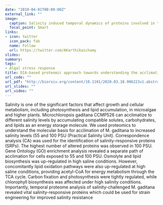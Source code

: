 ```yaml
---
date: "2019-04-01T00:00:00Z"
external_link: ""
image:
  caption: Salinity induced temporal dynamics of proteins involved in trehalose biosynthesis in M. gaditana.
  focal_point: Smart
links:
- icon: twitter
  icon_pack: fab
  name: Follow
  url: https://twitter.com/AKarthikaichamy
slides: 
summary: 
tags:
- Algal stress response
title: DIA-based proteomic approach towards understanding the acclimation strategy of Microchloropsis gaditana CCMP526 in hypersaline conditions
url_code: ""
url_pdf: "http://biorxiv.org/content/10.1101/2020.03.18.996223v1.abstract"
url_slides: ""
url_video: ""
---
```


Salinity is one of the significant factors that affect growth and cellular metabolism, including photosynthesis and lipid accumulation, in microalgae and higher plants. Microchloropsis gaditana CCMP526 can acclimatize to different salinity levels by accumulating compatible solutes, carbohydrates, and lipids as an energy storage molecule. We used proteomics to understand the molecular basis for acclimation of M. gaditana to increased salinity levels (55 and 100 PSU (Practical Salinity Unit). Correspondence analysis (CA) was used for the identification of salinity-responsive proteins (SRPs). The highest number of altered proteins was observed in 100 PSU. Gene Ontology (GO) enrichment analysis revealed a separate path of acclimation for cells exposed to 55 and 100 PSU. Osmolyte and lipid biosynthesis was up-regulated in high saline conditions. However, concomitantly lipid oxidation pathways were also up-regulated at high saline conditions, providing acetyl-CoA for energy metabolism through the TCA cycle. Carbon fixation and photosynthesis were tightly regulated, while chlorophyll biosynthesis was affected under high salinity conditions. Importantly, temporal proteome analysis of salinity-challenged M. gaditana revealed vital salinity-responsive proteins which could be used for strain engineering for improved salinity resistance